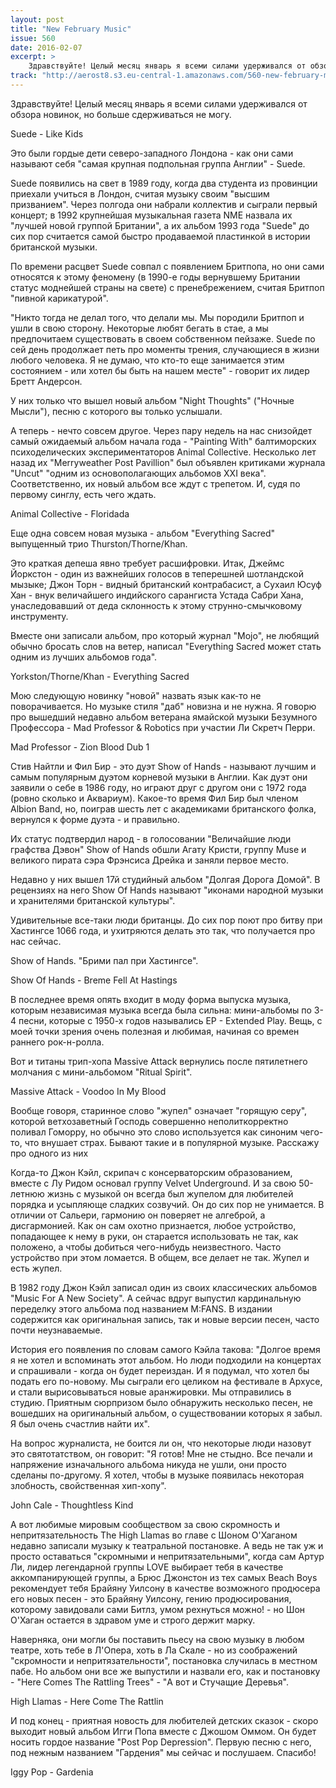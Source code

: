 ```yaml
---
layout: post
title: "New February Music"
issue: 560
date: 2016-02-07
excerpt: >
    Здравствуйте! Целый месяц январь я всеми силами удерживался от обзора новинок, но больше сдерживаться не могу.
track: "http://aerost8.s3.eu-central-1.amazonaws.com/560-new-february-music.mp3"
---
```


Здравствуйте! Целый месяц январь я всеми силами удерживался от обзора новинок, но больше сдерживаться не могу.

Suede - Like Kids

Это были гордые дети северо-западного Лондона - как они сами называют себя "самая крупная подпольная группа Англии" - Suede.

Suede появились на свет в 1989 году, когда два студента из провинции приехали учиться в Лондон, считая музыку своим "высшим призванием". Через полгода они набрали коллектив и сыграли первый концерт; в 1992 крупнейшая музыкальная газета NME назвала их "лучшей новой группой Британии", а их альбом 1993 года "Suede" до сих пор считается самой быстро продаваемой пластинкой в истории британской музыки.

По времени расцвет Suede совпал с появлением Бритпопа, но они сами относятся к этому феномену (в 1990-е годы вернувшему Британии статус моднейшей страны на свете) с пренебрежением, считая Бритпоп "пивной карикатурой".

"Никто тогда не делал того, что делали мы. Мы породили Бритпоп и ушли в свою сторону. Некоторые любят бегать в стае, а мы предпочитаем существовать в своем собственном пейзаже. Suede по сей день продолжает петь про моменты трения, случающиеся в жизни любого человека. Я не думаю, что кто-то еще занимается этим состоянием - или хотел бы быть на нашем месте" - говорит их лидер Бретт Андерсон.

У них только что вышел новый альбом "Night Thoughts" ("Ночные Мысли"), песню с которого вы только услышали.

А теперь - нечто совсем другое. Через пару недель на нас снизойдет самый ожидаемый альбом начала года - "Painting With" балтиморских психоделических экспериментаторов Animal Collective. Несколько лет назад их "Merryweather Post Pavillion" был объявлен критиками журнала "Uncut" "одним из основополагающих альбомов XXI века". Соответственно, их новый альбом все ждут с трепетом. И, судя по первому синглу, есть чего ждать.

Animal Collective - Floridada

Еще одна совсем новая музыка - альбом "Everything Sacred" выпущенный трио Thurston/Thorne/Khan.

Это краткая депеша явно требует расшифровки. Итак, Джеймс Йоркстон - один из важнейших голосов в теперешней шотландской мызыке; Джон Торн - видный британский контрабасист, а Сухаил Юсуф Хан - внук величайшего индийского сарангиста Устада Сабри Хана, унаследовавший от деда склонность к этому струнно-смычковому инструменту.

Вместе они записали альбом, про который журнал "Mojo", не любящий обычно бросать слов на ветер, написал "Everything Sacred может стать одним из лучших альбомов года".

Yorkston/Thorne/Khan - Everything Sacred

Мою следующую новинку "новой" назвать язык как-то не поворачивается. Но музыке стиля "даб" новизна и не нужна. Я говорю про вышедший недавно альбом ветерана ямайской музыки Безумного Профессора - Mad Professor & Robotics при участии Ли Скретч Перри.

Mad Professor - Zion Blood Dub 1

Стив Найтли и Фил Бир - это дуэт Show of Hands - называют лучшим и самым популярным дуэтом корневой музыки в Англии. Как дуэт они заявили о себе в 1986 году, но играют друг с другом они с 1972 года (ровно сколько и Аквариум). Какое-то время Фил Бир был членом Albion Band, но, поиграв шесть лет с академиками британского фолка, вернулся к форме дуэта - и правильно.

Их статус подтвердил народ - в голосовании "Величайшие люди графства Дэвон" Show of Hands обшли Агату Кристи, группу Muse и великого пирата сэра Фрэнсиса Дрейка и заняли первое место.

Недавно у них вышел 17й студийный альбом "Долгая Дорога Домой". В рецензиях на него Show Of Hands называют "иконами народной музыки и хранителями британской культуры".

Удивительные все-таки люди британцы. До сих пор поют про битву при Хастингсе 1066 года, и ухитряются делать это так, что получается про нас сейчас.

Show of Hands. "Брими пал при Хастингсе".

Show Of Hands - Breme Fell At Hastings

В последнее время опять входит в моду форма выпуска музыка, которым независимая музыка всегда была сильна: мини-альбомы по 3-4 песни, которые с 1950-х годов назывались ЕP - Extended Play. Вещь, с моей точки зрения очень полезная и любимая, начиная со времен раннего рок-н-ролла.

Вот и титаны трип-хопа Massive Attack вернулись после пятилетнего молчания с мини-альбомом "Ritual Spirit".

Massive Attack - Voodoo In My Blood

Вообще говоря, старинное слово "жупел" означает "горящую серу", которой ветхозаветный Господь совершенно неполиткорректно поливал Гоморру, но обычно это слово используется как синоним чего-то, что внушает страх. Бывают такие и в популярной музыке. Расскажу про одного из них

Когда-то Джон Кэйл, скрипач с консерваторским образованием, вместе с Лу Ридом основал группу Velvet Underground. И за свою 50-летнюю жизнь с музыкой он всегда был жупелом для любителей порядка и усыпляюще сладких созвучий. Он до сих пор не унимается. В отличии от Сальери, гармонию он поверяет не алгеброй, а дисгармонией. Как он сам охотно признается, любое устройство, попадающее к нему в руки, он старается использовать не так, как положено, а чтобы добиться чего-нибудь неизвестного. Часто устройство при этом ломается. В общем, все делает не так. Жупел и есть жупел.

В 1982 году Джон Кэйл записал один из своих классических альбомов "Music Fоr A New Society". А сейчас вдруг выпустил кардинальную переделку этого альбома под названием M:FANS. В издании содержится как оригинальная запись, так и новые версии песен, часто почти неузнаваемые.

История его появления по словам самого Кэйла такова: "Долгое время я не хотел и вспоминать этот альбом. Но люди подходили на концертах и спрашивали - когда он будет переиздан. И я подумал, что хотел бы подать его по-новому. Мы сыграли его целиком на фестивале в Архусе, и стали вырисовываться новые аранжировки. Мы отправились в студию. Приятным сюрпризом было обнаружить несколько песен, не вошедших на оригинальный альбом, о существовании которых я забыл. Я был очень счастлив найти их".

На вопрос журналиста, не боится ли он, что некоторые люди назовут это святотатством, он говорит: "Я готов! Мне не стыдно. Все печали и напряжение изначального альбома никуда не ушли, они просто сделаны по-другому. Я хотел, чтобы в музыке появилась некоторая злобность, свойственная хип-хопу".

John Cale - Thoughtless Kind

А вот любимые мировым сообществом за свою скромность и непритязательность The High Llamas во главе с Шоном О'Хаганом недавно записали музыку к театральной постановке. А ведь не так уж и просто оставаться "скромными и непритязательными", когда сам Артур Ли, лидер легендарной группы LOVE выбирает тебя в качестве аккомпанирующей группы, а Брюс Джонстон из тех самых Beach Boys рекомендует тебя Брайяну Уилсону в качестве возможного продюсера его новых песен - это Брайяну Уилсону, гению продюсирования, которому завидовали сами Битлз, умом рехнуться можно! - но Шон О'Хаган остается в здравом уме и строго держит марку.

Наверняка, они могли бы поставить пьесу на свою музыку в любом театре, хоть тебе в Л'Опера, хоть в Ла Скале - но из соображений "скромности и непритязательности", постановка случилась в местном пабе. Но альбом они все же выпустили и назвали его, как и постановку - "Here Comes The Rattling Trees" - "А вот и Стучащие Деревья".

High Llamas - Here Come The Rattlin

И под конец - приятная новость для любителей детских сказок - скоро выходит новый альбом Игги Попа вместе с Джошом Оммом. Он будет носить гордое название "Post Pop Depression". Первую песню с него, под нежным названием "Гардения" мы сейчас и послушаем. Спасибо!

Iggy Pop - Gardenia
